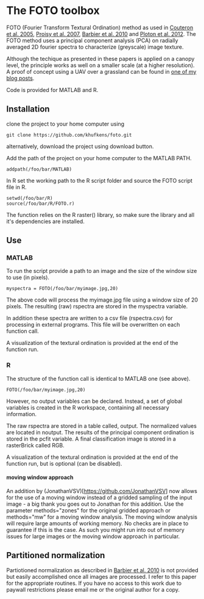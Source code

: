 # The FOTO toolbox

FOTO (Fourier Transform Textural Ordination) method as used in [Couteron et al. 2005](http://onlinelibrary.wiley.com/doi/10.1111/j.1365-2664.2005.01097.x/abstract;jsessionid=359DD0662C272A59AF94FAEF3F213156.f02t04), [Proisy et al. 2007](http://linkinghub.elsevier.com/retrieve/pii/S0034425707000430), [Barbier et al. 2010](http://doi.wiley.com/10.1111/j.1466-8238.2009.00493.x) and [Ploton et al. 2012](http://www.esajournals.org/doi/abs/10.1890/11-1606.1). The FOTO method uses a principal component analysis (PCA) on radially averaged 2D fourier spectra to characterize (greyscale) image texture.

Although the techique as presented in these papers is applied on a canopy level, the principle works as well on a smaller scale (at a higher resolution). A proof of concept using a UAV over a grassland can be found in [one of my blog posts](http://www.khufkens.com/2013/08/29/uav-vegetation-monitoring/).

Code is provided for MATLAB and R.

## Installation

clone the project to your home computer using

	git clone https://github.com/khufkens/foto.git

alternatively, download the project using download button.

Add the path of the project on your home computer to the MATLAB PATH.

	addpath(/foo/bar/MATLAB)

In R set the working path to the R script folder and source the FOTO script file in R.

	setwd(/foo/bar/R)
	source(/foo/bar/R/FOTO.r)

The function relies on the R raster() library, so make sure the library and all it's dependencies are installed.

## Use
### MATLAB

To run the script provide a path to an image and the size of the window size to use (in pixels).

	myspectra = FOTO(/foo/bar/myimage.jpg,20)

The above code will process the myimage.jpg file using a window size of 20 pixels. The resulting (raw) rspectra are stored in the myspectra variable.

In addition these spectra are written to a csv file (rspectra.csv) for processing in external programs. This file will be overwritten on each function call.

A visualization of the textural ordination is provided at the end of the function run.

### R

The structure of the function call is identical to MATLAB one (see above).

	FOTO(/foo/bar/myimage.jpg,20)

However, no output variables can be declared. Instead, a set of global variables is created in the R workspace, containing all necessary information.

The raw rspectra are stored in a table called, output. The normalized values are located in noutput. The results of the principal component ordination is stored in the pcfit variable. A final classification image is stored in a rasterBrick called RGB.

A visualization of the textural ordination is provided at the end of the function run, but is optional (can be disabled).

#### moving window approach

An addition by (JonathanVSV)[https://github.com/JonathanVSV] now allows for the use of a moving window instead of a gridded sampling of the input image - a big thank you goes out to Jonathan for this addition. Use the parameter methods="zones" for the original gridded approach or methods="mw" for a moving window analysis. The moving window analysis will require large amounts of working memory. No checks are in place to guarantee if this is the case. As such you might run into out of memory issues for large images or the moving window approach in particular.

## Partitioned normalization

Partiotioned normalization as described in [Barbier et al. 2010](http://doi.wiley.com/10.1111/j.1466-8238.2009.00493.x) is not provided but easily accomplished once all images are processed. I refer to this paper for the appropriate routines. If you have no access to this work due to paywall restrictions please email me or the original author for a copy.
